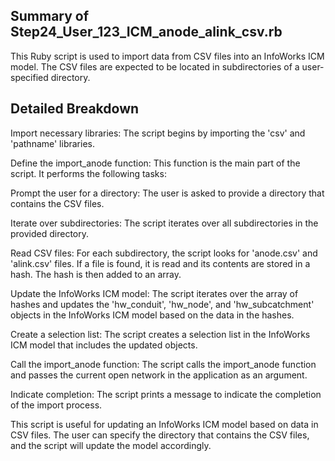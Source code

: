 ## Summary of Step24_User_123_ICM_anode_alink_csv.rb
This Ruby script is used to import data from CSV files into an InfoWorks ICM model. The CSV files are expected to be located in subdirectories of a user-specified directory.

## Detailed Breakdown
Import necessary libraries: The script begins by importing the 'csv' and 'pathname' libraries.

Define the import_anode function: This function is the main part of the script. It performs the following tasks:

Prompt the user for a directory: The user is asked to provide a directory that contains the CSV files.

Iterate over subdirectories: The script iterates over all subdirectories in the provided directory.

Read CSV files: For each subdirectory, the script looks for 'anode.csv' and 'alink.csv' files. If a file is found, it is read and its contents are stored in a hash. The hash is then added to an array.

Update the InfoWorks ICM model: The script iterates over the array of hashes and updates the 'hw_conduit', 'hw_node', and 'hw_subcatchment' objects in the InfoWorks ICM model based on the data in the hashes.

Create a selection list: The script creates a selection list in the InfoWorks ICM model that includes the updated objects.

Call the import_anode function: The script calls the import_anode function and passes the current open network in the application as an argument.

Indicate completion: The script prints a message to indicate the completion of the import process.

This script is useful for updating an InfoWorks ICM model based on data in CSV files. The user can specify the directory that contains the CSV files, and the script will update the model accordingly.